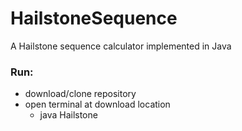 # HailstoneSequence
A Hailstone sequence calculator implemented in Java


### Run:
- download/clone repository
- open terminal at download location
  - java Hailstone
